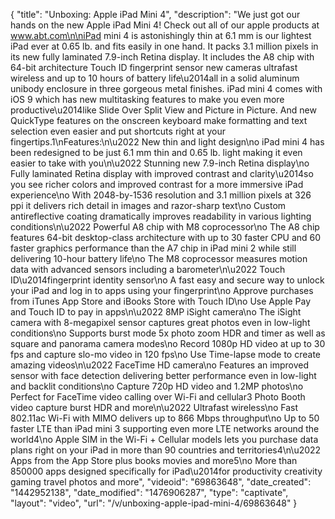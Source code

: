 {
    "title": "Unboxing: Apple iPad Mini 4",
    "description": "We just got our hands on the new Apple iPad Mini 4! Check out all of our apple products at www.abt.com\n\niPad mini 4 is astonishingly thin at 6.1 mm is our lightest iPad ever at 0.65 lb. and fits easily in one hand. It packs 3.1 million pixels in its new fully laminated 7.9-inch Retina display. It includes the A8 chip with 64-bit architecture Touch ID fingerprint sensor new cameras ultrafast wireless and up to 10 hours of battery life\u2014all in a solid aluminum unibody enclosure in three gorgeous metal finishes. iPad mini 4 comes with iOS 9 which has new multitasking features to make you even more productive\u2014like Slide Over Split View and Picture in Picture. And new QuickType features on the onscreen keyboard make formatting and text selection even easier and put shortcuts right at your fingertips.1\nFeatures:\n\u2022 New thin and light design\no iPad mini 4 has been redesigned to be just 6.1 mm thin and 0.65 lb. light making it even easier to take with you\n\u2022 Stunning new 7.9-inch Retina display\no Fully laminated Retina display with improved contrast and clarity\u2014so you see richer colors and improved contrast for a more immersive iPad experience\no With 2048-by-1536 resolution and 3.1 million pixels at 326 ppi it delivers rich detail in images and razor-sharp text\no Custom antireflective coating dramatically improves readability in various lighting conditions\n\u2022 Powerful A8 chip with M8 coprocessor\no The A8 chip features 64-bit desktop-class architecture with up to 30 faster CPU and 60 faster graphics performance than the A7 chip in iPad mini 2 while still delivering 10-hour battery life\no The M8 coprocessor measures motion data with advanced sensors including a barometer\n\u2022 Touch ID\u2014fingerprint identity sensor\no A fast easy and secure way to unlock your iPad and log in to apps using your fingerprint\no Approve purchases from iTunes App Store and iBooks Store with Touch ID\no Use Apple Pay and Touch ID to pay in apps\n\u2022 8MP iSight camera\no The iSight camera with 8-megapixel sensor captures great photos even in low-light conditions\no Supports burst mode 5x photo zoom HDR and timer as well as square and panorama camera modes\no Record 1080p HD video at up to 30 fps and capture slo-mo video in 120 fps\no Use Time-lapse mode to create amazing videos\n\u2022 FaceTime HD camera\no Features an improved sensor with face detection delivering better performance even in low-light and backlit conditions\no Capture 720p HD video and 1.2MP photos\no Perfect for FaceTime video calling over Wi-Fi and cellular3 Photo Booth video capture burst HDR and more\n\u2022 Ultrafast wireless\no Fast 802.11ac Wi-Fi with MIMO delivers up to 866 Mbps throughput\no Up to 50 faster LTE than iPad mini 3 supporting even more LTE networks around the world4\no Apple SIM in the Wi-Fi + Cellular models lets you purchase data plans right on your iPad in more than 90 countries and territories4\n\u2022 Apps from the App Store plus books movies and more5\no More than 850000 apps designed specifically for iPad\u2014for productivity creativity gaming travel photos and more",
    "videoid": "69863648",
    "date_created": "1442952138",
    "date_modified": "1476906287",
    "type": "captivate",
    "layout": "video",
    "url": "\/v\/unboxing-apple-ipad-mini-4\/69863648"
}